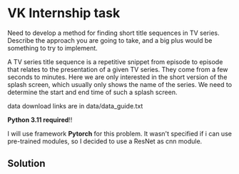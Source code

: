 # VK Internship task

Need to develop a method for finding short title sequences in TV series. Describe the approach you are going to take, and a big plus would be something to try to implement.

A TV series title sequence is a repetitive snippet from episode to episode that relates to the presentation of a given TV series. They come from a few seconds to minutes. Here we are only interested in the short version of the splash screen, which usually only shows the name of the series.
We need to determine the start and end time of such a splash screen.

data download links are in data/data_guide.txt 

**Python 3.11 required**!!

I will use framework **Pytorch** for this problem.
It wasn't specified if i can use pre-trained modules, so I decided to use a ResNet as cnn module.

## Solution  



